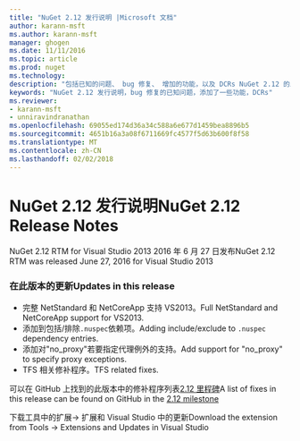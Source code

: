```yaml
---
title: "NuGet 2.12 发行说明 |Microsoft 文档"
author: karann-msft
ms.author: karann-msft
manager: ghogen
ms.date: 11/11/2016
ms.topic: article
ms.prod: nuget
ms.technology: 
description: "包括已知的问题、 bug 修复、 增加的功能，以及 DCRs NuGet 2.12 的发行说明。"
keywords: "NuGet 2.12 发行说明，bug 修复的已知问题，添加了一些功能，DCRs"
ms.reviewer:
- karann-msft
- unniravindranathan
ms.openlocfilehash: 69055ed174d36a34c588a6e677d1459bea8896b5
ms.sourcegitcommit: 4651b16a3a08f6711669fc4577f5d63b600f8f58
ms.translationtype: MT
ms.contentlocale: zh-CN
ms.lasthandoff: 02/02/2018
---
```

# <a name="nuget-212-release-notes"></a><span data-ttu-id="e9922-104">NuGet 2.12 发行说明</span><span class="sxs-lookup"><span data-stu-id="e9922-104">NuGet 2.12 Release Notes</span></span>

<span data-ttu-id="e9922-105">NuGet 2.12 RTM for Visual Studio 2013 2016 年 6 月 27 日发布</span><span class="sxs-lookup"><span data-stu-id="e9922-105">NuGet 2.12 RTM was released June 27, 2016 for Visual Studio 2013</span></span>

### <a name="updates-in-this-release"></a><span data-ttu-id="e9922-106">在此版本的更新</span><span class="sxs-lookup"><span data-stu-id="e9922-106">Updates in this release</span></span>

* <span data-ttu-id="e9922-107">完整 NetStandard 和 NetCoreApp 支持 VS2013。</span><span class="sxs-lookup"><span data-stu-id="e9922-107">Full NetStandard  and NetCoreApp support for VS2013.</span></span>
* <span data-ttu-id="e9922-108">添加到包括/排除`.nuspec`依赖项。</span><span class="sxs-lookup"><span data-stu-id="e9922-108">Adding include/exclude to `.nuspec` dependency entries.</span></span>
* <span data-ttu-id="e9922-109">添加对"no_proxy"若要指定代理例外的支持。</span><span class="sxs-lookup"><span data-stu-id="e9922-109">Add support for "no_proxy" to specify proxy exceptions.</span></span>
* <span data-ttu-id="e9922-110">TFS 相关修补程序。</span><span class="sxs-lookup"><span data-stu-id="e9922-110">TFS related fixes.</span></span>

<span data-ttu-id="e9922-111">可以在 GitHub 上找到的此版本中的修补程序列表[2.12 里程碑](https://github.com/NuGet/Home/issues?q=milestone%3A2.12+is%3Aclosed)</span><span class="sxs-lookup"><span data-stu-id="e9922-111">A list of fixes in this release can be found on GitHub in the [2.12 milestone](https://github.com/NuGet/Home/issues?q=milestone%3A2.12+is%3Aclosed)</span></span>

<span data-ttu-id="e9922-112">下载工具中的扩展-> 扩展和 Visual Studio 中的更新</span><span class="sxs-lookup"><span data-stu-id="e9922-112">Download the extension from Tools -> Extensions and Updates in Visual Studio</span></span>
